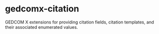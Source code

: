 gedcomx-citation
================

GEDCOM X extensions for providing citation fields, citation templates, and their associated enumerated values.
